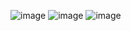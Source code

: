![image](https://github.com/user-attachments/assets/a899c1d2-752d-4a3a-b88f-03b47d1ef759)
![image](https://github.com/user-attachments/assets/b8ed43be-22fa-4d2a-8520-f6ff642a6418)
![image](https://github.com/user-attachments/assets/69b662db-e624-4867-8a41-ce011a40d9c5)
